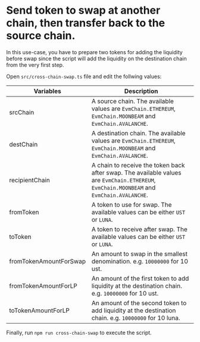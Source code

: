 # Send token to swap at another chain, then transfer back to the source chain.

In this use-case, you have to prepare two tokens for adding the liquidity before swap since the script will add the liquidity on the destination chain from the very first step.

Open `src/cross-chain-swap.ts` file and edit the follwing values:

| Variables              | Description                                                                                                                               |
| ---------------------- | ----------------------------------------------------------------------------------------------------------------------------------------- |
| srcChain               | A source chain. The available values are `EvmChain.ETHEREUM`, `EvmChain.MOONBEAM` and `EvmChain.AVALANCHE`.                               |
| destChain              | A destination chain. The available values are `EvmChain.ETHEREUM`, `EvmChain.MOONBEAM` and `EvmChain.AVALANCHE`.                          |
| recipientChain         | A chain to receive the token back after swap. The available values are `EvmChain.ETHEREUM`, `EvmChain.MOONBEAM` and `EvmChain.AVALANCHE`. |
| fromToken              | A token to use for swap. The available values can be either `UST` or `LUNA`.                                                              |
| toToken                | A token to receive after swap. The available values can be either `UST` or `LUNA`.                                                        |
| fromTokenAmountForSwap | An amount to swap in the smallest denomination. e.g. `10000000` for 10 ust.                                                               |
| fromTokenAmountForLP   | An amount of the first token to add liquidity at the destination chain. e.g. `10000000` for 10 ust.                                       |
| toTokenAmountForLP     | An amount of the second token to add liquidity at the destination chain. e.g. `10000000` for 10 luna.                                     |

Finally, run `npm run cross-chain-swap` to execute the script.
